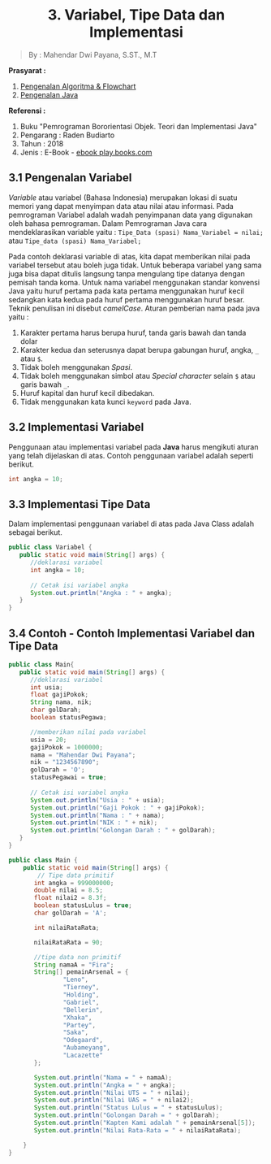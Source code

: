 
<h1><center>3. Variabel, Tipe Data dan Implementasi</center></h1>
<style>
   .mermaid {
      background-color: opaque;
      size: 50%;
      margin: auto;
      text-align: center;
   }
</style>

> By : Mahendar Dwi Payana, S.ST., M.T

**Prasyarat :**
1. [Pengenalan Algoritma & Flowchart](1.%20Pengenalan%20Flowchart.md)
2. [Pengenalan Java](2.%20Pengenalan%20Java.md)

**Referensi :**
1. Buku "Pemrograman Bororientasi Objek. Teori dan Implementasi Java" 
2. Pengarang : Raden Budiarto
3. Tahun : 2018
4. Jenis : E-Book - [ebook play.books.com](https://play.google.com/books/reader?id=o_kdEAAAQBAJ&pg=GBS.PR8)

## 3.1 Pengenalan Variabel

*Variable* atau variabel (Bahasa Indonesia) merupakan lokasi di suatu memori yang dapat menyimpan data atau nilai atau informasi. Pada pemrograman Variabel adalah wadah penyimpanan data yang digunakan oleh bahasa pemrograman. 
Dalam Pemrograman Java cara mendeklarasikan variable yaitu :
`Tipe_Data (spasi) Nama_Variabel = nilai;`
atau
`Tipe_data (spasi) Nama_Variabel;`

Pada contoh deklarasi variable di atas, kita dapat memberikan nilai pada variabel tersebut atau boleh juga tidak. Untuk beberapa variabel yang sama juga bisa dapat ditulis langsung tanpa mengulang tipe datanya dengan pemisah tanda koma.
Untuk nama variabel menggunakan standar konvensi Java yaitu huruf pertama pada kata pertama menggunakan huruf kecil sedangkan kata kedua pada huruf pertama menggunakan huruf besar. Teknik penulisan ini disebut *camelCase*.
Aturan pemberian nama pada java yaitu : 
1. Karakter pertama harus berupa huruf, tanda garis bawah dan tanda dolar
2. Karakter kedua dan seterusnya dapat berupa gabungan huruf, angka, `_` atau `$`.
3. Tidak boleh menggunakan *Spasi*.
4. Tidak boleh menggunakan simbol atau *Special character* selain `$` atau garis bawah `_`.
5. Huruf kapital dan huruf kecil dibedakan.
6. Tidak menggunakan kata kunci `keyword` pada Java.

## 3.2 Implementasi Variabel

Penggunaan atau implementasi variabel pada **Java** harus mengikuti aturan yang telah dijelaskan di atas. Contoh penggunaan variabel adalah seperti berikut.
```java
int angka = 10;
```

## 3.3 Implementasi Tipe Data

Dalam implementasi penggunaan variabel di atas pada Java Class adalah sebagai berikut.

```java
public class Variabel {
   public static void main(String[] args) {
      //deklarasi variabel
      int angka = 10;
      
      // Cetak isi variabel angka
      System.out.println("Angka : " + angka);
   }
}
```

## 3.4 Contoh - Contoh Implementasi Variabel dan Tipe Data
```java
public class Main{
   public static void main(String[] args) {
      //deklarasi variabel
      int usia;
      float gajiPokok;
      String nama, nik;
      char golDarah;
      boolean statusPegawa;

      //memberikan nilai pada variabel
      usia = 20;
      gajiPokok = 1000000;
      nama = "Mahendar Dwi Payana";
      nik = "1234567890";
      golDarah = 'O';
      statusPegawai = true;
      
      // Cetak isi variabel angka
      System.out.println("Usia : " + usia);
      System.out.println("Gaji Pokok : " + gajiPokok);
      System.out.println("Nama : " + nama);
      System.out.println("NIK : " + nik);
      System.out.println("Golongan Darah : " + golDarah);
   }
}
```

```java
public class Main {
    public static void main(String[] args) {
        // Tipe data primitif
       int angka = 999000000;
       double nilai = 8.5;
       float nilai2 = 8.3f;
       boolean statusLulus = true;
       char golDarah = 'A';

       int nilaiRataRata;

       nilaiRataRata = 90;

       //tipe data non primitif
       String namaA = "Fira";
       String[] pemainArsenal = {
               "Leno",
               "Tierney",
               "Holding",
               "Gabriel",
               "Bellerin",
               "Xhaka",
               "Partey",
               "Saka",
               "Odegaard",
               "Aubameyang",
               "Lacazette"
       };

       System.out.println("Nama = " + namaA);
       System.out.println("Angka = " + angka);
       System.out.println("Nilai UTS = " + nilai);
       System.out.println("Nilai UAS = " + nilai2);
       System.out.println("Status Lulus = " + statusLulus);
       System.out.println("Golongan Darah = " + golDarah);
       System.out.println("Kapten Kami adalah " + pemainArsenal[5]);
       System.out.println("Nilai Rata-Rata = " + nilaiRataRata);

    }
}
```

